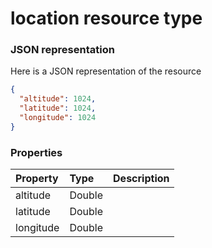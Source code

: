# location resource type



### JSON representation

Here is a JSON representation of the resource

<!-- {
  "blockType": "resource",
  "optionalProperties": [

  ],
  "@odata.type": "microsoft.graph.location"
}-->

```json
{
  "altitude": 1024,
  "latitude": 1024,
  "longitude": 1024
}

```
### Properties
| Property	   | Type	|Description|
|:---------------|:--------|:----------|
|altitude|Double||
|latitude|Double||
|longitude|Double||

<!-- uuid: 2ca65816-ef31-4611-8ad5-99896fa3d25b
2015-10-15 03:41:19 UTC -->
<!-- {
  "type": "#page.annotation",
  "description": "location resource",
  "keywords": "",
  "section": "documentation",
  "tocPath": ""
}-->